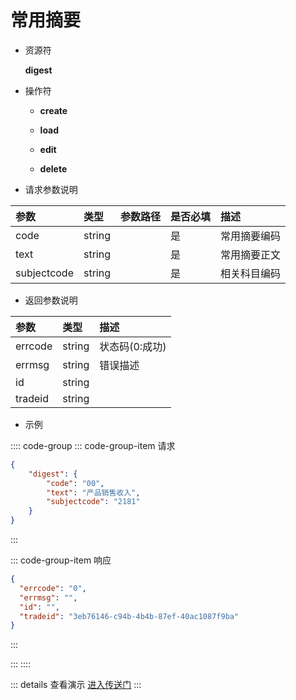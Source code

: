 # 常用摘要

- 资源符

  **digest**
  
- 操作符

  - **create** <Badge type="tip" text="v1" vertical="top" />

  - **load** <Badge type="tip" text="v2" vertical="top" />

  - **edit** <Badge type="tip" text="v2" vertical="top" />

  - **delete** <Badge type="tip" text="v2" vertical="top" />

- 请求参数说明

|参数				|类型	|参数路径	|是否必填	|描述					|
|:-					|:-		|:-			|:-			|:-						|
|code				|string |			|是			|常用摘要编码				|
|text				|string |			|是			|常用摘要正文				|
|subjectcode		|string	|			|是			|相关科目编码				|

- 返回参数说明

|参数   |类型     |描述           |
|:-     |:-       |:-            |
|errcode|string   |状态码(0:成功) |
|errmsg |string   |错误描述       |
|id     |string   |               |
|tradeid|string   |               |

- 示例

:::: code-group
::: code-group-item 请求

```json
{
    "digest": {
        "code": "00",
        "text": "产品销售收入",
        "subjectcode": "2181"
    }
}
```

:::

::: code-group-item 响应

```json
{
  "errcode": "0",
  "errmsg": "",
  "id": "",
  "tradeid": "3eb76146-c94b-4b4b-87ef-40ac1087f9ba"
}
```

:::

:::
::::

::: details 查看演示
[进入传送门](http://47.117.141.19/gif/digest.gif)
:::
